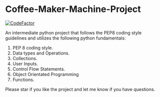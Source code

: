 # Coffee-Maker-Machine-Project
[![CodeFactor](https://www.codefactor.io/repository/github/stormrsa/coffee-maker-machine-project/badge?s=083d52cf2ba4e49b8f0401dcd555e58f00de78e6)](https://www.codefactor.io/repository/github/stormrsa/coffee-maker-machine-project)

An intermediate python project that follows the PEP8 coding style guidelines and utilizes the following python fundamentals:
1.	PEP 8 coding style.
2.	Data types and Operations.
3.	Collections.
4.	User Inputs.
5.	Control Flow Statements.
6.	Object Orientated Programming
7.	Functions.

Please star if you like the project and let me know if you have questions. 
